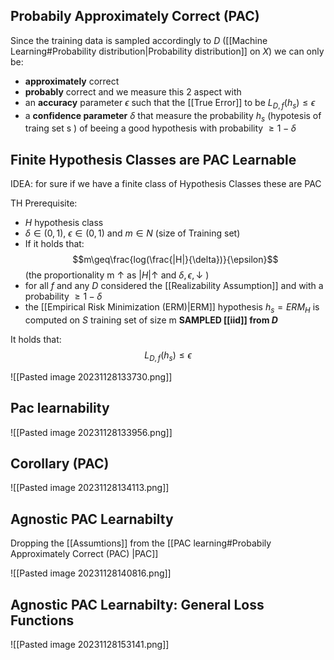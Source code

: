 ## Probabily Approximately Correct (PAC)
Since the training data is sampled accordingly to $D$ ([[Machine Learning#Probability distribution|Probability distribution]] on $X$)
we can only be:
- **approximately** correct
- **probably** correct
and we measure this 2 aspect with 
- an   **accuracy** parameter $\epsilon$  such that the [[True Error]]  to be $L_{D,f}(h_{s})\leq \epsilon$ 
 - a **confidence parameter** $\delta$ that measure the probability $h_s$ (hypotesis of traing set s ) of beeing a good hypothesis with probability  $\geq 1-\delta$ 	
## Finite Hypothesis Classes are PAC Learnable
IDEA: for sure if we have a finite class of Hypothesis Classes these are PAC

TH Prerequisite:
- $H$ hypothesis class
- $\delta\in(0,1)$, $\epsilon\in(0,1)$ and $m\in N$ (size of Training set)
- If it holds that: $$m\geq\frac{log(\frac{|H|}{\delta})}{\epsilon}$$ (the proportionality  m $\uparrow$  as $|H|\uparrow$ and $\delta,\epsilon, \downarrow$  )
- for all $f$ and any $D$ considered the [[Realizability Assumption]]  and with a probability $\geq 1-\delta$ 
- the [[Empirical Risk Minimization (ERM)|ERM]] hypothesis $h_s = ERM_H$ is computed on $S$ training set of size m **SAMPLED [[iid]] from $D$**  

It holds that:
$$L_{D,f}(h_s)\leq\epsilon$$ 
 
![[Pasted image 20231128133730.png]]

## Pac learnability 

![[Pasted image 20231128133956.png]]

## Corollary (PAC)
![[Pasted image 20231128134113.png]]

## Agnostic PAC Learnabilty

Dropping the [[Assumtions]] from the [[PAC learning#Probabily Approximately Correct (PAC) |PAC]]

![[Pasted image 20231128140816.png]]
## Agnostic PAC Learnabilty: General Loss Functions

![[Pasted image 20231128153141.png]]



